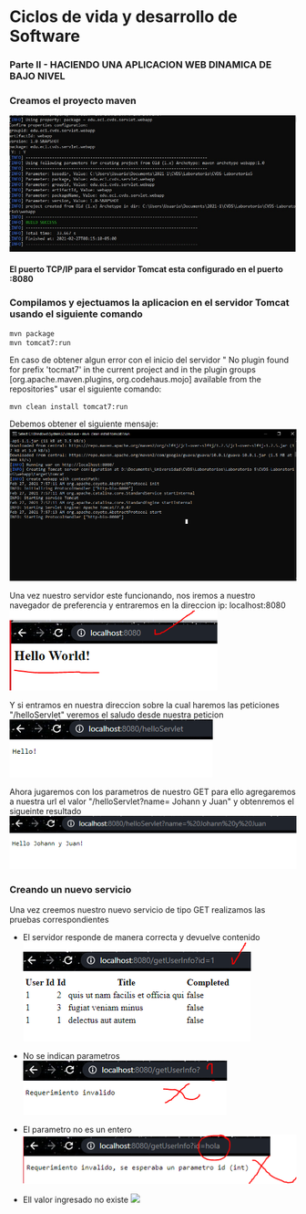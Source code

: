 # Ciclos de vida y desarrollo de Software

### Parte II - HACIENDO UNA APLICACION WEB DINAMICA DE BAJO NIVEL

### Creamos el proyecto maven
![Creation image](img/creation.png)

#### El puerto TCP/IP para el servidor Tomcat esta configurado en el puerto :8080

### Compilamos y ejectuamos la aplicacion en el servidor Tomcat usando el siguiente comando

```
mvn package 
mvn tomcat7:run
```

En caso de obtener algun error con el inicio del servidor " No plugin found for prefix 'tocmat7' in the current project and in the plugin groups [org.apache.maven.plugins, org.codehaus.mojo] available from the repositories"
usar el siguiente comando:
```
mvn clean install tomcat7:run
```
Debemos obtener el siguiente mensaje:
![](img/server.PNG)

Una vez nuestro servidor este funcionando, nos iremos a nuestro navegador de 
preferencia y entraremos en la direccion ip: localhost:8080
![](img/helloWorld.PNG)

Y si entramos en nuestra direccion sobre la cual haremos las peticiones "/helloServlet"
veremos el saludo desde nuestra peticion
![hello servlet](img/helloServlet.PNG)

Ahora jugaremos con los parametros de nuestro GET para ello agregaremos a nuestra
url el valor "/helloServlet?name= Johann y Juan" y obtenremos el sigueinte resultado
![hello double](img/greetingDouble.PNG)

### Creando un nuevo servicio 

Una vez creemos nuestro nuevo servicio de tipo GET realizamos las pruebas correspondientes

- El servidor responde de manera correcta y devuelve contenido
![](img/serviceOK.PNG)

- No se indican parametros
![](img/noParams.PNG)

- El parametro no es un entero
![](img/formatError.PNG)

- Ell valor ingresado no existe
![](img.errorFound.PNG)

